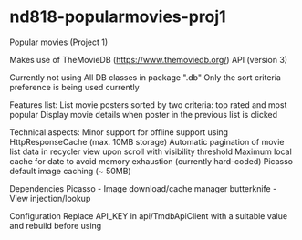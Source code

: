 # nd818-popularmovies-proj1
Popular movies (Project 1)

Makes use of TheMovieDB (https://www.themoviedb.org/) API (version 3)


Currently not using
    All DB classes in package ".db"
    Only the sort criteria preference is being used currently

Features list:
    List movie posters sorted by two criteria: top rated and most popular
    Display movie details when poster in the previous list is clicked

Technical aspects:
    Minor support for offline support using HttpResponseCache (max. 10MB storage)
    Automatic pagination of movie list data in recycler view upon scroll with visibility threshold
    Maximum local cache for date to avoid memory exhaustion (currently hard-coded)
    Picasso default image caching (~ 50MB)

Dependencies
    Picasso - Image download/cache manager
    butterknife - View injection/lookup

Configuration
    Replace API_KEY in api/TmdbApiClient with a suitable value and rebuild before using